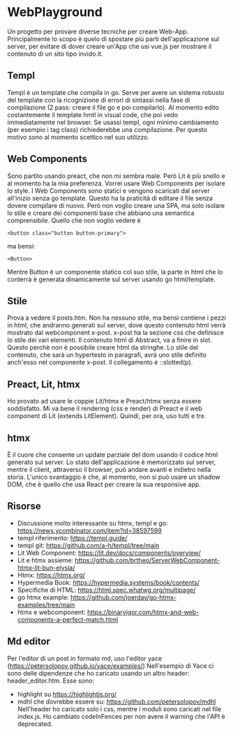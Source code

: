 # WebPlayground
Un progetto per provare diverse tecniche per creare Web-App.
Principalmente lo scopo è quelo di spostare più parti dell'applicazione sul server, per evitare
di dover creare un'App che usi vue.js per mostrare il contenuto di un sito tipo invido.it.

## Templ
Templ è un template che compila in go. Serve per avere un sistema robusto del template
con la ricognizione di errori di sintassi nella fase di compilazione (2 pass: creare il file go e poi compilarlo).
Al momento edito costantemente il template hmtl in visual code, che poi vedo immediatamente nel browser.
Se usassi templ, ogni minimo cambiamento (per esempio i tag class) richiederebbe una compilazione.
Per questo motivo sono al momento scettico nel suo utilizzo.

## Web Components
Sono partito usando preact, che non mi sembra male. Però Lit è più snello e al momento ha la mia 
preferenza. Vorrei usare Web Components per isolare lo style. I Web Components sono statici e vengono
scaricati dal server all'inizio senza go template. Questo ha la praticità di editare il file senza
dovere compilare di nuovo. Però non voglio creare una SPA, ma solo isolare lo stile e creare
dei componenti base che abbiano una semantica comprensibile. Quello che non voglio vedere è

    <button class="button button-primary">
ma bensì:

    <Button>
Mentre Button è un componente statico col suo stile, la parte in html che lo conterrà è generata dinamicamente
sul server usando go html/template.

## Stile
Prova a vedere il posts.htm. Non ha nessuno stile, ma bensì contiene i pezzi in html,
che andranno generati sul server, dove questo contenuto html verrà mostrato dal webcomponent
x-post. x-post ha la sezione css che definisce lo stile dei vari elementi. Il contenuto html
di Abstract, va a finire in slot. Questo perchè non è possibile creare html da stringhe.
Lo stile del contenuto, che sarà un hypertesto in paragrafi, avrà uno stile definito
anch'esso nel componente x-post. Il collegamento è ::slotted(p).  

## Preact, Lit, htmx
Ho provato ad usare le coppie Lit/htmx e Preact/htmx senza essere soddisfatto.
Mi va bene il rendering (css e render) di Preact e il web component di Lit (extends LitElement). 
Quindi, per ora, uso tutti e tre.


## htmx
È il cuore che consente un update parziale del dom usando il codice html generato sul server.
Lo stato dell'applicazione è memorizzato sul server, mentre il client, attraverso il browser,
può andare avanti e indietro nella storia. L'unico svantaggio è che, al momento, non si può usare
un shadow DOM, che è quello che usa React per creare la sua responsive app. 

## Risorse

- Discussione molto interessante su htmx, templ e go: https://news.ycombinator.com/item?id=38597599
- templ riferimento: https://templ.guide/
- templ git: https://github.com/a-h/templ/tree/main
- Lit Web Component: https://lit.dev/docs/components/overview/
- Lit e htmx assieme: https://github.com/brtheo/ServerWebComponent-htmx-lit-bun-elysia/
- Htmx: https://htmx.org/
- Hypermedia Book: https://hypermedia.systems/book/contents/
- Specifiche di HTML: https://html.spec.whatwg.org/multipage/
- go htmx example: https://github.com/joerdav/go-htmx-examples/tree/main
- htmx e webcomponent: https://binaryigor.com/htmx-and-web-components-a-perfect-match.html

## Md editor
Per l'editor di un post in formato md, uso l'editor yace (https://petersolopov.github.io/yace/examples/)
Nell'esempio di Yace ci sono delle dipendenze che ho caricato usando un altro header: header_editor.htm.
Esse sono:
 - highlight su https://highlightjs.org/
 - mdhl che dovrebbe essere su: https://github.com/petersolopov/mdhl
Nell'header ho caricato solo i css, mentre i moduli sono caricati nel file index.js.
Ho cambiato codeInFences per non avere il warning che l'API è deprecated.